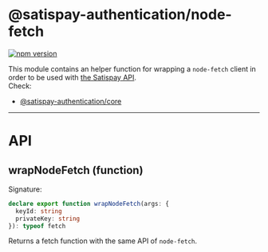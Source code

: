 # @satispay-authentication/node-fetch

[![npm version](https://badge.fury.io/js/%40satispay-authentication%2Fnode-fetch.svg)](https://badge.fury.io/js/%40satispay-authentication%2Fnode-fetch)

This module contains an helper function for wrapping a `node-fetch` client in order to be used with [the Satispay API](https://developers.satispay.com/reference).  
Check:

- [@satispay-authentication/core](https://www.npmjs.com/package/@satispay-authentication/core)

---

# API

## wrapNodeFetch (function)

Signature:

```Typescript
declare export function wrapNodeFetch(args: {
  keyId: string
  privateKey: string
}): typeof fetch
```

Returns a fetch function with the same API of `node-fetch`.
